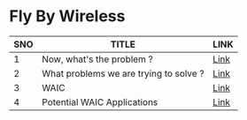 # Fly By Wireless



|  SNO | TITLE  |  LINK |
|---|---|---|
| 1  | Now, what's the problem ?  | [Link](./docs/problem.md)  |
| 2  | What problems we are trying to solve ?  | [Link](./docs/problemList.md)  |
| 3  |  WAIC | [Link](./docs/waic.md)  |
| 4  |  Potential WAIC Applications | [Link](./docs/potential_waic.md)  |